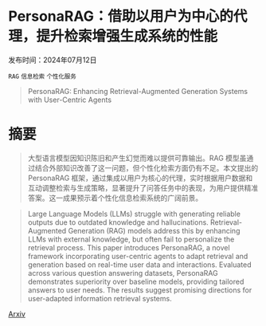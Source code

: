 # PersonaRAG：借助以用户为中心的代理，提升检索增强生成系统的性能

发布时间：2024年07月12日

`RAG` `信息检索` `个性化服务`

> PersonaRAG: Enhancing Retrieval-Augmented Generation Systems with User-Centric Agents

# 摘要

> 大型语言模型因知识陈旧和产生幻觉而难以提供可靠输出。RAG 模型虽通过结合外部知识改善了这一问题，但个性化检索方面仍有不足。本文提出的 PersonaRAG 框架，通过集成以用户为核心的代理，实时根据用户数据和互动调整检索与生成策略，显著提升了问答任务中的表现，为用户提供精准答案。这一成果预示着个性化信息检索系统的广阔前景。

> Large Language Models (LLMs) struggle with generating reliable outputs due to outdated knowledge and hallucinations. Retrieval-Augmented Generation (RAG) models address this by enhancing LLMs with external knowledge, but often fail to personalize the retrieval process. This paper introduces PersonaRAG, a novel framework incorporating user-centric agents to adapt retrieval and generation based on real-time user data and interactions. Evaluated across various question answering datasets, PersonaRAG demonstrates superiority over baseline models, providing tailored answers to user needs. The results suggest promising directions for user-adapted information retrieval systems.

[Arxiv](https://arxiv.org/abs/2407.09394)